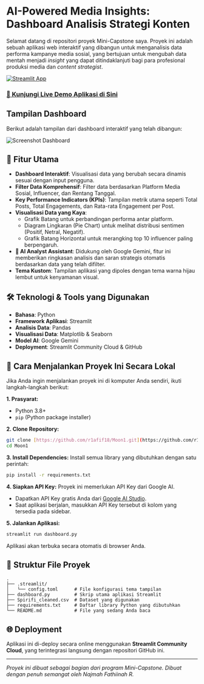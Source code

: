 # AI-Powered Media Insights: Dashboard Analisis Strategi Konten

Selamat datang di repositori proyek Mini-Capstone saya. Proyek ini adalah sebuah aplikasi web interaktif yang dibangun untuk menganalisis data performa kampanye media sosial, yang bertujuan untuk mengubah data mentah menjadi *insight* yang dapat ditindaklanjuti bagi para profesional produksi media dan *content strategist*.

[![Streamlit App](https://static.streamlit.io/badges/streamlit_badge_black_white.svg)](https://najmahfathiinahr2306164746.streamlit.app/)

### **[🔗 Kunjungi Live Demo Aplikasi di Sini](https://najmahfathiinahr2306164746.streamlit.app/)**

## Tampilan Dashboard
Berikut adalah tampilan dari dashboard interaktif yang telah dibangun:

![Screenshot Dashboard](https://github.com/user-attachments/assets/866a039e-06e3-4473-9a58-bf0418ade9b1)

## 🌟 Fitur Utama
* **Dashboard Interaktif**: Visualisasi data yang berubah secara dinamis sesuai dengan input pengguna.
* **Filter Data Komprehensif**: Filter data berdasarkan Platform Media Sosial, Influencer, dan Rentang Tanggal.
* **Key Performance Indicators (KPIs)**: Tampilan metrik utama seperti Total Posts, Total Engagements, dan Rata-rata Engagement per Post.
* **Visualisasi Data yang Kaya**:
    * Grafik Batang untuk perbandingan performa antar platform.
    * Diagram Lingkaran (Pie Chart) untuk melihat distribusi sentimen (Positif, Netral, Negatif).
    * Grafik Batang Horizontal untuk merangking top 10 influencer paling berpengaruh.
* **🤖 AI Analyst Assistant**: Didukung oleh Google Gemini, fitur ini memberikan ringkasan analisis dan saran strategis otomatis berdasarkan data yang telah difilter.
* **Tema Kustom**: Tampilan aplikasi yang dipoles dengan tema warna hijau lembut untuk kenyamanan visual.

## 🛠️ Teknologi & Tools yang Digunakan
* **Bahasa**: Python
* **Framework Aplikasi**: Streamlit
* **Analisis Data**: Pandas
* **Visualisasi Data**: Matplotlib & Seaborn
* **Model AI**: Google Gemini
* **Deployment**: Streamlit Community Cloud & GitHub

## 🚀 Cara Menjalankan Proyek Ini Secara Lokal
Jika Anda ingin menjalankan proyek ini di komputer Anda sendiri, ikuti langkah-langkah berikut:

**1. Prasyarat:**
   * Python 3.8+
   * `pip` (Python package installer)

**2. Clone Repository:**
   ```bash
   git clone [https://github.com/r1afif18/Moon1.git](https://github.com/r1afif18/Moon1.git)
   cd Moon1
   ```

**3. Install Dependencies:**
   Install semua library yang dibutuhkan dengan satu perintah:
   ```bash
   pip install -r requirements.txt
   ```

**4. Siapkan API Key:**
   Proyek ini memerlukan API Key dari Google AI.
   * Dapatkan API Key gratis Anda dari [Google AI Studio](https://aistudio.google.com/app/apikey).
   * Saat aplikasi berjalan, masukkan API Key tersebut di kolom yang tersedia pada sidebar.

**5. Jalankan Aplikasi:**
   ```bash
   streamlit run dashboard.py
   ```
   Aplikasi akan terbuka secara otomatis di browser Anda.

## 📂 Struktur File Proyek
```
.
├── .streamlit/
│   └── config.toml      # File konfigurasi tema tampilan
├── dashboard.py         # Skrip utama aplikasi Streamlit
├── Spirifi_cleaned.csv  # Dataset yang digunakan
├── requirements.txt     # Daftar library Python yang dibutuhkan
└── README.md            # File yang sedang Anda baca
```

## 🌐 Deployment
Aplikasi ini di-deploy secara online menggunakan **Streamlit Community Cloud**, yang terintegrasi langsung dengan repositori GitHub ini.

---
*Proyek ini dibuat sebagai bagian dari program Mini-Capstone. Dibuat dengan penuh semangat oleh Najmah Fathiinah R.*
